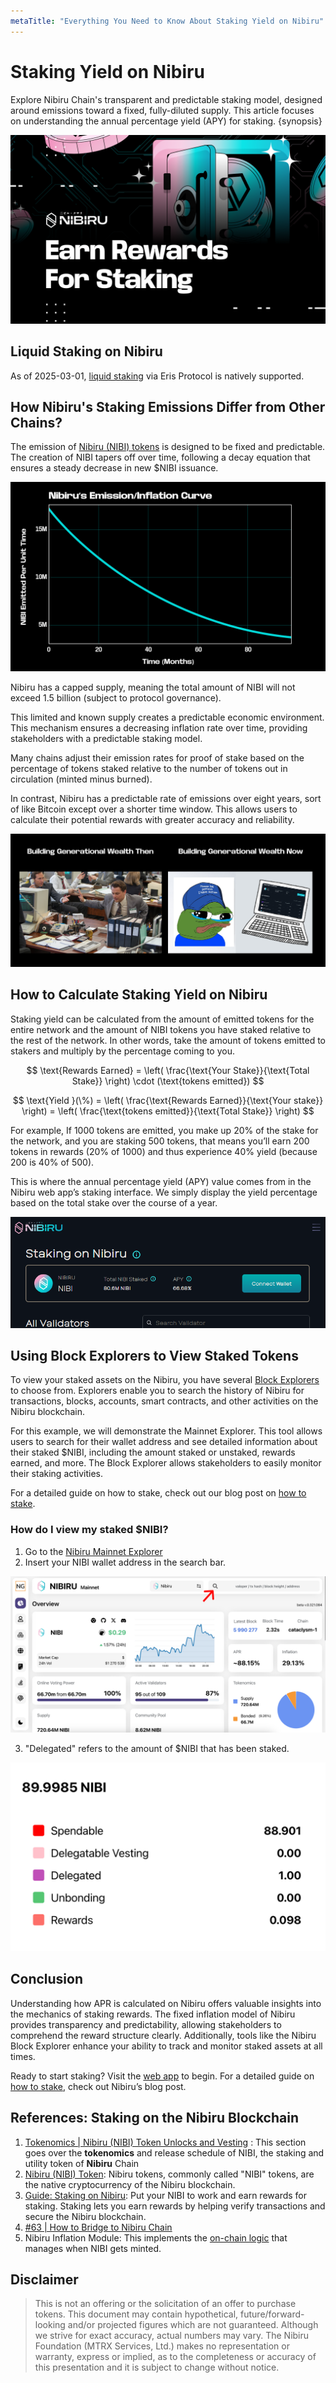 ```yaml
---
metaTitle: "Everything You Need to Know About Staking Yield on Nibiru"
---
```


# Staking Yield on Nibiru

Explore Nibiru Chain's transparent and predictable staking model, designed around emissions toward a fixed, fully-diluted supply. This article focuses on understanding the annual percentage yield (APY) for staking. {synopsis}

<img src="../img/learn/24-07-earn-rewards.png" />

## Liquid Staking on Nibiru
As of 2025-03-01, [liquid staking](https://app.nibiru.fi/stake#liquid) via Eris Protocol is natively supported. 

## How Nibiru's Staking Emissions Differ from Other Chains?

The emission of [Nibiru (NIBI) tokens](https://nibiru.fi/docs/learn/nibi.html) is designed to be fixed and predictable. The creation of NIBI tapers off over time, following a decay equation that ensures a steady decrease in new $NIBI issuance.

<img src="../img/learn/24-07-emission-curve.png" />

Nibiru has a capped supply, meaning the total amount of NIBI will not exceed 1.5 billion (subject to protocol governance). 

This limited and known supply creates a predictable economic environment. This mechanism ensures a decreasing inflation rate over time, providing stakeholders with a predictable staking model. 

Many chains adjust their emission rates for proof of stake based on the percentage of tokens staked relative to the number of tokens out in circulation (minted minus burned). 

In contrast, Nibiru has a predictable rate of emissions over eight years, sort of like Bitcoin except over a shorter time window. This allows users to calculate their potential rewards with greater accuracy and reliability.

<img src="../img/learn/24-07-generational-wealth.png" />

## How to Calculate Staking Yield on Nibiru

Staking yield can be calculated from the amount of emitted tokens for the entire network and the amount of NIBI tokens you have staked relative to the rest of the network.  In other words, take the amount of tokens emitted to stakers and multiply by the percentage coming to you. 

$$
\text{Rewards Earned} =  \left( \frac{\text{Your Stake}}{\text{Total Stake}} \right) \cdot (\text{tokens emitted})
$$

$$
\text{Yield }(\%) = \left( \frac{\text{Rewards Earned}}{\text{Your stake}} \right) = \left( \frac{\text{tokens emitted}}{\text{Total Stake}} \right)
$$

For example, If 1000 tokens are emitted, you make up 20% of the stake for the network, and you are staking 500 tokens, that means you’ll earn 200 tokens in rewards (20% of 1000) and thus experience 40% yield (because 200 is 40% of 500).

This is where the annual percentage yield (APY) value comes from in the Nibiru web app’s staking interface. We simply display the yield percentage based on the total stake over the course of a year.

<img src="../img/learn/24-07-web-app-apy.png" />

## Using Block Explorers to View Staked Tokens

To view your staked assets on the Nibiru, you have several [Block Explorers](https://nibiru.fi/docs/community/explorers.html) to choose from. Explorers enable you to search the history of Nibiru for transactions, blocks, accounts, smart contracts, and other activities on the Nibiru blockchain.

For this example, we will demonstrate the Mainnet Explorer. This tool allows users to search for their wallet address and see detailed information about their staked $NIBI, including the amount staked or unstaked, rewards earned, and more. The Block Explorer allows stakeholders to easily monitor their staking activities. 

For a detailed guide on how to stake, check out our blog post on [how to stake](https://nibiru.fi/blog/posts/055-staking-guide.html).

### How do I view my staked $NIBI?

1. Go to the [Nibiru Mainnet Explorer](https://nibiru.explorers.guru/)
2. Insert your NIBI wallet address in the search bar.
    
  <img src="../img/learn/24-07-explorer-1.png" />
    
3. "Delegated" refers to the amount of $NIBI that has been staked.
    
  <img src="../img/learn/24-07-explorer-2.png" />

## Conclusion

Understanding how APR is calculated on Nibiru offers valuable insights into the mechanics of staking rewards. The fixed inflation model of Nibiru provides transparency and predictability, allowing stakeholders to comprehend the reward structure clearly. Additionally, tools like the Nibiru Block Explorer enhance your ability to track and monitor staked assets at all times.

Ready to start staking? Visit the [web app](https://app.nibiru.fi/stake) to begin. For a detailed guide on [how to stake](https://nibiru.fi/blog/posts/055-staking-guide.html), check out Nibiru’s blog post.

## References: Staking on the Nibiru Blockchain

1. [Tokenomics | Nibiru (NIBI) Token Unlocks and Vesting](https://nibiru.fi/docs/learn/tokenomics.html) : This section goes over the **tokenomics** and release schedule of NIBI, the staking and utility token of **Nibiru** Chain
2. [Nibiru (NIBI) Token](https://nibiru.fi/docs/learn/nibi.html): Nibiru tokens, commonly called "NIBI" tokens, are the native cryptocurrency of the Nibiru blockchain.
3. [Guide: Staking on Nibiru](https://nibiru.fi/docs/use/stake.html): Put your NIBI to work and earn rewards for staking. Staking lets you earn rewards by helping verify transactions and secure the Nibiru blockchain.
4. [#63 | How to Bridge to Nibiru Chain](https://nibiru.fi/blog/posts/63-how-to-bridge)
5. Nibiru Inflation Module: This implements the [on-chain logic](https://github.com/NibiruChain/nibiru/tree/main/x/inflation) that manages when NIBI gets minted. 

## Disclaimer

> This is not an offering or the solicitation of an offer to purchase tokens. This document may contain hypothetical, future/forward-looking and/or projected figures which are not guaranteed. Although we strive for exact accuracy, actual numbers may vary. The Nibiru Foundation (MTRX Services, Ltd.) makes no representation or warranty, express or implied, as to the completeness or accuracy of this presentation and it is subject to change without notice.
>

